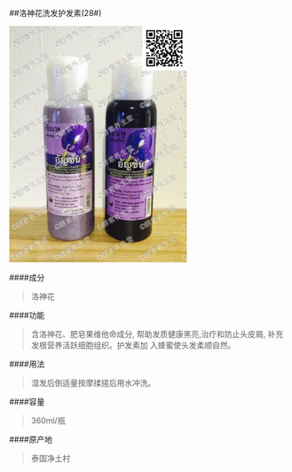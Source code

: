 ##洛神花洗发护发素(28#)

![洛神花洗发护发素](images/028_mark.jpg)

####成分
>洛神花

####功能
>含洛神花、肥皂果维他命成分, 帮助发质健康黑亮,治疗和防止头皮屑, 补充发根营养活跃细胞组织。护发素加 入蜂蜜使头发柔顺自然。

####用法
>湿发后倒适量按摩揉搓后用水冲洗。

####容量
>360ml/瓶

####原产地
>泰国净土村 